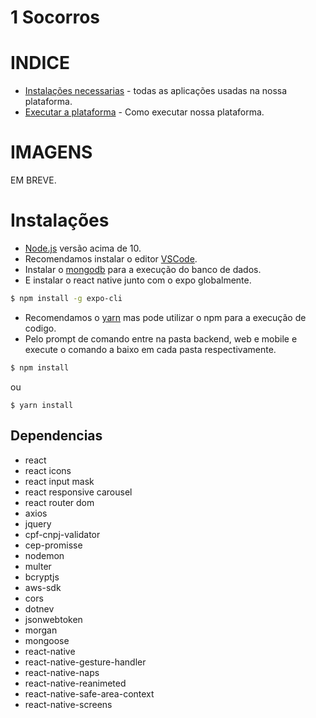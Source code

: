 # 1 Socorros

# INDICE
 - [Instalações necessarias](#instalacoes) - todas as aplicações usadas na nossa plataforma.
 - [Executar a plataforma](#codigos) - Como executar nossa plataforma.
 
# IMAGENS
  EM BREVE.


# Instalações
  - [Node.js](https://nodejs.org/en/) versão acima de 10.
  - Recomendamos instalar o editor [VSCode](https://code.visualstudio.com/download).
  - Instalar o [mongodb](https://www.mongodb.com/download-center) para a execução do banco de dados.
  - E instalar o react native junto com o expo globalmente.
  ``` sh
  $ npm install -g expo-cli
  ```
  - Recomendamos o [yarn](https://classic.yarnpkg.com/pt-BR/docs/install/#windows-stable) mas pode utilizar o npm para a execução de codigo.
  - Pelo prompt de comando entre na pasta backend, web e mobile e execute o comando a baixo em cada pasta respectivamente.
  ```sh
  $ npm install
  ```
  ou 
  ```
  $ yarn install
  ```
  
  
  ## Dependencias
  - react
  - react icons
  - react input mask
  - react responsive carousel
  - react router dom
  - axios
  - jquery
  - cpf-cnpj-validator
  - cep-promisse
  - nodemon
  - multer
  - bcryptjs
  - aws-sdk
  - cors
  - dotnev
  - jsonwebtoken
  - morgan
  - mongoose
  - react-native
  - react-native-gesture-handler
  - react-native-naps
  - react-native-reanimeted
  - react-native-safe-area-context
  - react-native-screens
